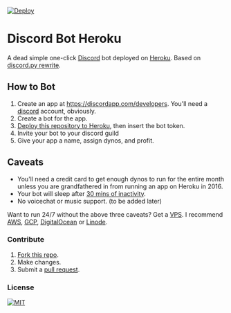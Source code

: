 [![Deploy](https://www.herokucdn.com/deploy/button.svg)](https://heroku.com/deploy)

# Discord Bot Heroku
A dead simple one-click [Discord](https://discordapp.com) bot deployed on [Heroku](https://heroku.com). Based on [discord.py rewrite](https://github.com/Rapptz/discord.py/tree/rewrite).

## How to Bot

1. Create an app at https://discordapp.com/developers. You'll need a [discord](https://discordapp.com) account, obviously.
2. Create a bot for the app.
3. [Deploy this repository to Heroku](https://heroku.com/deploy), then insert the bot token.
4. Invite your bot to your discord guild
5. Give your app a name, assign dynos, and profit.

## Caveats

* You'll need a credit card to get enough dynos to run for the entire month unless you are grandfathered in from running an app on Heroku in 2016.
* Your bot will sleep after [30 mins of inactivity](https://www.heroku.com/pricing#dyno-comparison).
* No voicechat or music support. (to be added later)

Want to run 24/7 without the above three caveats? Get a [VPS](https://en.wikipedia.org/wiki/Virtual_private_server). I recommend [AWS](https://aws.amazon.com), [GCP](https://cloud.google.com), [DigitalOcean](https://m.do.co/c/6906a2f19dea) or [Linode](https://www.linode.com/?r=5b3797e6db42b0d37d9a1017f98a48da38185644).

### Contribute

1. [Fork this repo](https://github.com/bxio/discord-heroku/fork).
2. Make changes.
3. Submit a [pull request](https://github.com/bxio/Discord-Heroku/pull/new/master).

### License

[![MIT](https://img.shields.io/badge/license-MIT-green.svg)](LICENSE)
